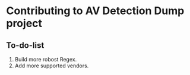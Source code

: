 # Contributing to AV Detection Dump project

## To-do-list

1. Build more robost Regex.
2. Add more supported vendors.
